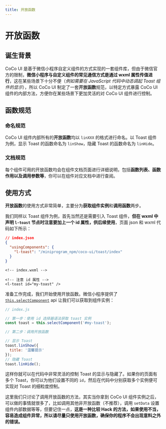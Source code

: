 ```yaml
---
title: 开放函数
---
```


<RightMenu />

# <H2Icon /> 开放函数

## 诞生背景

CoCo UI 是基于微信小程序自定义组件的方式实现的一套组件库，但由于微信官方的限制，**微信小程序与自定义组件的常见通信方式是通过 wxml 属性传值进行**，这在某些场景下十分不便（*例如需要在 JavaScript 代码中动态调起 Toast 组件的显示*），所以 CoCo UI 制定了一套**开放函数**规范，以特定方式暴露 CoCo UI 组件的内部方法，方便你在某些场景下更加灵活的对 CoCo UI 组件进行控制。

## 函数规范

### 命名规范
CoCo UI 组件内部所有的**开放函数**均以 `linXXX` 的格式进行命名。以 Toast 组件为例，显示 Toast 的函数命名为 `linShow`，隐藏 Toast 的函数命名为 `linHide`。

### 文档规范
每个组件可用的开放函数均会在组件文档页面进行详细说明，包括**函数列表、函数作用以及调用参数等**，你可以在组件对应文档中进行查阅。

## 使用方式
**开放函数**的使用方式非常简单，主要分为**获取组件实例**和**调用函数**两步。

我们同样以 Toast 组件为例，首先当然还是需要引入 Toast 组件，**但在 wxml 中声明 `l-toast` 节点时注意要加上一个 id 属性，供后续使用**，页面 json 和 wxml 代码如下所示：
```json
// index.json
{
  "usingComponents": {
    "l-toast": "/miniprogram_npm/coco-ui/toast/index"
  }
}
```

```wxml
<!-- index.wxml -->

<!-- 注意 id 属性 -->
<l-toast id="my-toast" />
```
准备工作完成，我们开始使用开放函数。微信小程序提供了 [`this.selectComponent`](https://developers.weixin.qq.com/miniprogram/dev/framework/custom-component/events.html#获取组件实例) api 让我们可以获取到组件实例：
```js
// index.js

// 第一步：使用 id 选择器语法获取 toast 实例
const toast = this.selectComponent('#my-toast');

// 第二步：调用开放函数

// 显示 Toast
toast.linShow({
  title: '温馨提示'
});
// 隐藏 Toast
toast.linHide();
```
这样你就可以在代码中非常灵活的控制 Toast 的显示与隐藏了。如果你的页面有多个 Toast，你可以为他们设置不同的 `id`，然后在代码中分别获取多个实例便可实现对 Toast 的细粒度控制。

这里我们只讨论了调用开放函数的方法，其实当你拿到 CoCo UI 组件实例之后，可以做的事情就很多了，比如调用其他非开放函数（不推荐），调用 `setData` 设置组件内部数据等等，但要记住一点，**这是一种比较 Hack 的方法，如果使用不当，容易造成组件异常，所以请尽量只使用开放函数，确保你的程序不会出现意料之外的错误。**
